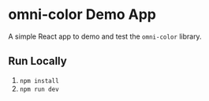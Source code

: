 # omni-color Demo App

A simple React app to demo and test the `omni-color` library.

## Run Locally

1. `npm install`
2. `npm run dev`
